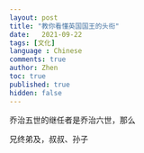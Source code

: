 ```yaml
---
layout: post
title: "教你看懂英国国王的头衔"
date:   2021-09-22
tags: [文化]
language : Chinese
comments: true
author: Zhen
toc: true
published: true
hidden: false
---
```

乔治五世的继任者是乔治六世，那么


兄终弟及，叔叔、孙子
<!--stackedit_data:
eyJoaXN0b3J5IjpbNjk2Mjg2NzYzLDIwMTM5NjA3OTZdfQ==
-->